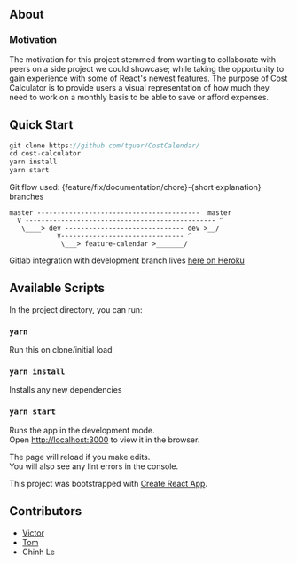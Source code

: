 ## About
### Motivation
The motivation for this project stemmed from wanting to collaborate with peers on a side project we could showcase; while taking the opportunity to gain experience with some of React's newest features. The purpose of Cost Calculator is to provide users a visual representation of how much they need to work on a monthly basis to be able to save or afford expenses. 


## Quick Start
```javascript
git clone https://github.com/tguar/CostCalendar/
cd cost-calculator
yarn install
yarn start
```

Git flow used:
{feature/fix/documentation/chore}-{short explanation} branches

```
master -----------------------------------------  master
  V ------------------------------------------------ ^ 
   \____> dev ------------------------------ dev >__/
            V------------------------------- ^ 
             \___> feature-calendar >_______/
```

Gitlab integration with development branch lives [here on Heroku](https://cost-calendar.herokuapp.com/)

## Available Scripts

In the project directory, you can run:

### `yarn`

Run this on clone/initial load

### `yarn install`

Installs any new dependencies

### `yarn start`

Runs the app in the development mode.<br>
Open [http://localhost:3000](http://localhost:3000) to view it in the browser.

The page will reload if you make edits.<br>
You will also see any lint errors in the console.


This project was bootstrapped with [Create React App](https://github.com/facebook/create-react-app).


## Contributors
* [Victor](https://github.com/victorh3)
* [Tom](https://github.com/tguar)
* Chinh Le

